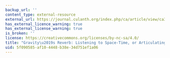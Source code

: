 ```yaml
---
backup_url: ''
content_type: external-resource
external_url: https://journal.culanth.org/index.php/ca/article/view/ca31.4.02
has_external_licence_warning: true
has_external_license_warning: true
is_broken: ''
license: https://creativecommons.org/licenses/by-nc-sa/4.0/
title: "Gravity\u2019s Reverb: Listening to Space-Time, or Articulating the"
uid: 5f090585-af10-4448-b38e-34d751ef1a06
---
```

